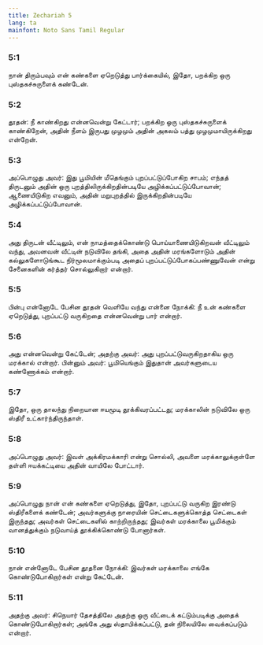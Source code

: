 ```yaml
---
title: Zechariah 5
lang: ta
mainfont: Noto Sans Tamil Regular
---
```


###  5:1

நான் திரும்பவும் என் கண்களை ஏறெடுத்து பார்க்கையில், இதோ, பறக்கிற ஒரு புஸ்தகச்சுருளைக் கண்டேன்.

###  5:2

தூதன்: நீ காண்கிறது என்னவென்று கேட்டார்; பறக்கிற ஒரு புஸ்தகச்சுருளைக் காண்கிறேன், அதின் நீளம் இருபது முழமும் அதின் அகலம் பத்து முழமுமாயிருக்கிறது என்றேன்.

###  5:3

அப்பொழுது அவர்: இது பூமியின் மீதெங்கும் புறப்பட்டுப்போகிற சாபம்; எந்தத் திருடனும் அதின் ஒரு புறத்திலிருக்கிறதின்படியே அழிக்கப்பட்டுப்போவான்; ஆணையிடுகிற எவனும், அதின் மறுபுறத்தில் இருக்கிறதின்படியே அழிக்கப்பட்டுப்போவான்.

###  5:4

அது திருடன் வீட்டிலும், என் நாமத்தைக்கொண்டு பொய்யாணையிடுகிறவன் வீட்டிலும் வந்து, அவனவன் வீட்டின் நடுவிலே தங்கி, அதை அதின் மரங்களோடும் அதின் கல்லுகளோடுங்கூட நிர்மூலமாக்கும்படி அதைப் புறப்பட்டுப்போகப்பண்ணுவேன் என்று சேனைகளின் கர்த்தர் சொல்லுகிறார் என்றார்.

###  5:5

பின்பு என்னோடே பேசின தூதன் வெளியே வந்து என்னை நோக்கி: நீ உன் கண்களை ஏறெடுத்து, புறப்பட்டு வருகிறதை என்னவென்று பார் என்றார்.

###  5:6

அது என்னவென்று கேட்டேன்; அதற்கு அவர்: அது புறப்பட்டுவருகிறதாகிய ஒரு மரக்கால் என்றார். பின்னும் அவர்: பூமியெங்கும் இதுதான் அவர்களுடைய கண்ணோக்கம் என்றார்.

###  5:7

இதோ, ஒரு தாலந்து நிறையான ஈயமூடி தூக்கிவரப்பட்டது; மரக்காலின் நடுவிலே ஒரு ஸ்திரீ உட்கார்ந்திருந்தாள்.

###  5:8

அப்பொழுது அவர்: இவள் அக்கிரமக்காரி என்று சொல்லி, அவளை மரக்காலுக்குள்ளே தள்ளி ஈயக்கட்டியை அதின் வாயிலே போட்டார்.

###  5:9

அப்பொழுது நான் என் கண்களை ஏறெடுத்து, இதோ, புறப்பட்டு வருகிற இரண்டு ஸ்திரீகளைக் கண்டேன்; அவர்களுக்கு நாரையின் செட்டைகளுக்கொத்த செட்டைகள் இருந்தது; அவர்கள் செட்டைகளில் காற்றிருந்தது; இவர்கள் மரக்காலை பூமிக்கும் வானத்துக்கும் நடுவாய்த் தூக்கிக்கொண்டு போனார்கள்.

###  5:10

நான் என்னோடே பேசின தூதனை நோக்கி: இவர்கள் மரக்காலை எங்கே கொண்டுபோகிறார்கள் என்று கேட்டேன்.

###  5:11

அதற்கு அவர்: சிநெயார் தேசத்திலே அதற்கு ஒரு வீட்டைக் கட்டும்படிக்கு அதைக் கொண்டுபோகிறார்கள்; அங்கே அது ஸ்தாபிக்கப்பட்டு, தன் நிலையிலே வைக்கப்படும் என்றார்.


